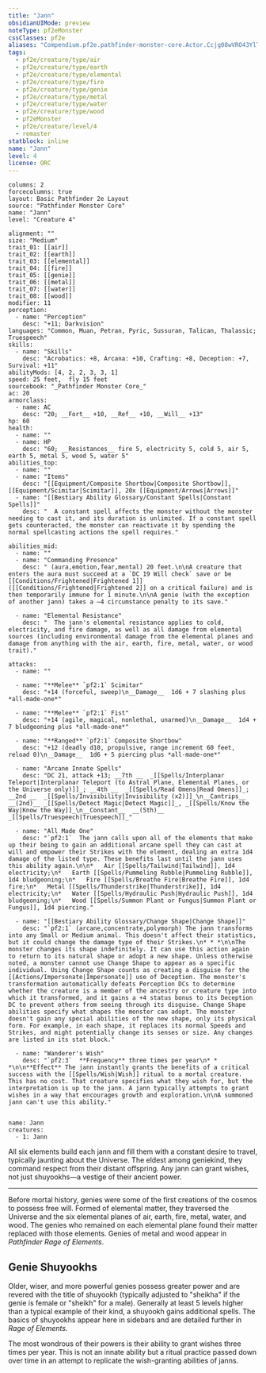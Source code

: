 ```yaml
---
title: "Jann"
obsidianUIMode: preview
noteType: pf2eMonster
cssClasses: pf2e
aliases: "Compendium.pf2e.pathfinder-monster-core.Actor.Ccjg08wVRO43YlTf" 
tags:
  - pf2e/creature/type/air
  - pf2e/creature/type/earth
  - pf2e/creature/type/elemental
  - pf2e/creature/type/fire
  - pf2e/creature/type/genie
  - pf2e/creature/type/metal
  - pf2e/creature/type/water
  - pf2e/creature/type/wood
  - pf2eMonster
  - pf2e/creature/level/4
  - remaster
statblock: inline
name: "Jann"
level: 4
license: ORC
---
```


```statblock
columns: 2
forcecolumns: true
layout: Basic Pathfinder 2e Layout
source: "Pathfinder Monster Core"
name: "Jann"
level: "Creature 4"

alignment: ""
size: "Medium"
trait_01: [[air]]
trait_02: [[earth]]
trait_03: [[elemental]]
trait_04: [[fire]]
trait_05: [[genie]]
trait_06: [[metal]]
trait_07: [[water]]
trait_08: [[wood]]
modifier: 11
perception:
  - name: "Perception"
    desc: "+11; Darkvision"
languages: "Common, Muan, Petran, Pyric, Sussuran, Talican, Thalassic; Truespeech"
skills:
  - name: "Skills"
    desc: "Acrobatics: +8, Arcana: +10, Crafting: +8, Deception: +7, Survival: +11"
abilityMods: [4, 2, 2, 3, 3, 1]
speed: 25 feet,  fly 15 feet
sourcebook: "_Pathfinder Monster Core_"
ac: 20
armorclass:
  - name: AC
    desc: "20; __Fort__ +10, __Ref__ +10, __Will__ +13"
hp: 60
health:
  - name: ""
  - name: HP
    desc: "60; __Resistances__ fire 5, electricity 5, cold 5, air 5, earth 5, metal 5, wood 5, water 5"
abilities_top:
  - name: ""
  - name: "Items"
    desc: "[[Equipment/Composite Shortbow|Composite Shortbow]], [[Equipment/Scimitar|Scimitar]], 20x [[Equipment/Arrows|Arrows]]"
  - name: "[[Bestiary Ability Glossary/Constant Spells|Constant Spells]]"
    desc: "  A constant spell affects the monster without the monster needing to cast it, and its duration is unlimited. If a constant spell gets counteracted, the monster can reactivate it by spending the normal spellcasting actions the spell requires."

abilities_mid:
  - name: ""
  - name: "Commanding Presence"
    desc: " (aura,emotion,fear,mental) 20 feet.\n\nA creature that enters the aura must succeed at a `DC 19 Will check` save or be [[Conditions/Frightened|Frightened 1]] ([[Conditions/Frightened|Frightened 2]] on a critical failure) and is then temporarily immune for 1 minute.\n\nA genie (with the exception of another jann) takes a –4 circumstance penalty to its save."

  - name: "Elemental Resistance"
    desc: "  The jann's elemental resistance applies to cold, electricity, and fire damage, as well as all damage from elemental sources (including environmental damage from the elemental planes and damage from anything with the air, earth, fire, metal, water, or wood trait)."

attacks:
  - name: ""

  - name: "**Melee** `pf2:1` Scimitar"
    desc: "+14 (forceful, sweep)\n__Damage__  1d6 + 7 slashing plus *all-made-one*"

  - name: "**Melee** `pf2:1` Fist"
    desc: "+14 (agile, magical, nonlethal, unarmed)\n__Damage__  1d4 + 7 bludgeoning plus *all-made-one*"

  - name: "**Ranged** `pf2:1` Composite Shortbow"
    desc: "+12 (deadly d10, propulsive, range increment 60 feet, reload 0)\n__Damage__  1d6 + 5 piercing plus *all-made-one*"

  - name: "Arcane Innate Spells"
    desc: "DC 21, attack +13; __7th __  _[[Spells/Interplanar Teleport|Interplanar Teleport (to Astral Plane, Elemental Planes, or the Universe only)]]_; __4th __  _[[Spells/Read Omens|Read Omens]]_; __2nd __  _[[Spells/Invisibility|Invisibility (x2)]]_\n__Cantrips__  __(2nd)__ _[[Spells/Detect Magic|Detect Magic]]_, _[[Spells/Know the Way|Know the Way]]_\n__Constant__  __(5th)__ _[[Spells/Truespeech|Truespeech]]_"

  - name: "All Made One"
    desc: "`pf2:1`  The jann calls upon all of the elements that make up their being to gain an additional arcane spell they can cast at will and empower their Strikes with the element, dealing an extra 1d4 damage of the listed type. These benefits last until the jann uses this ability again.\n\n*   Air [[Spells/Tailwind|Tailwind]], 1d4 electricity;\n*   Earth [[Spells/Pummeling Rubble|Pummeling Rubble]], 1d4 bludgeoning;\n*   Fire [[Spells/Breathe Fire|Breathe Fire]], 1d4 fire;\n*   Metal [[Spells/Thunderstrike|Thunderstrike]], 1d4 electricity;\n*   Water [[Spells/Hydraulic Push|Hydraulic Push]], 1d4 bludgeoning;\n*   Wood [[Spells/Summon Plant or Fungus|Summon Plant or Fungus]], 1d4 piercing."

  - name: "[[Bestiary Ability Glossary/Change Shape|Change Shape]]"
    desc: "`pf2:1` (arcane,concentrate,polymorph) The jann transforms into any Small or Medium animal. This doesn't affect their statistics, but it could change the damage type of their Strikes.\n* * *\n\nThe monster changes its shape indefinitely. It can use this action again to return to its natural shape or adopt a new shape. Unless otherwise noted, a monster cannot use Change Shape to appear as a specific individual. Using Change Shape counts as creating a disguise for the [[Actions/Impersonate|Impersonate]] use of Deception. The monster's transformation automatically defeats Perception DCs to determine whether the creature is a member of the ancestry or creature type into which it transformed, and it gains a +4 status bonus to its Deception DC to prevent others from seeing through its disguise. Change Shape abilities specify what shapes the monster can adopt. The monster doesn't gain any special abilities of the new shape, only its physical form. For example, in each shape, it replaces its normal Speeds and Strikes, and might potentially change its senses or size. Any changes are listed in its stat block."

  - name: "Wanderer's Wish"
    desc: "`pf2:3`  **Frequency** three times per year\n* * *\n\n**Effect** The jann instantly grants the benefits of a critical success with the [[Spells/Wish|Wish]] ritual to a mortal creature. This has no cost. That creature specifies what they wish for, but the interpretation is up to the jann. A jann typically attempts to grant wishes in a way that encourages growth and exploration.\n\nA summoned jann can't use this ability."
 
```

```encounter-table
name: Jann
creatures:
  - 1: Jann
```



All six elements build each jann and fill them with a constant desire to travel, typically jaunting about the Universe. The eldest among geniekind, they command respect from their distant offspring. Any jann can grant wishes, not just shuyookhs—a vestige of their ancient power.

* * *

Before mortal history, genies were some of the first creations of the cosmos to possess free will. Formed of elemental matter, they traversed the Universe and the six elemental planes of air, earth, fire, metal, water, and wood. The genies who remained on each elemental plane found their matter replaced with those elements. Genies of metal and wood appear in _Pathfinder Rage of Elements_.

## Genie Shuyookhs

Older, wiser, and more powerful genies possess greater power and are revered with the title of shuyookh (typically adjusted to "sheikha" if the genie is female or "sheikh" for a male). Generally at least 5 levels higher than a typical example of their kind, a shuyookh gains additional spells. The basics of shuyookhs appear here in sidebars and are detailed further in _Rage of Elements_.

The most wondrous of their powers is their ability to grant wishes three times per year. This is not an innate ability but a ritual practice passed down over time in an attempt to replicate the wish-granting abilities of janns.
